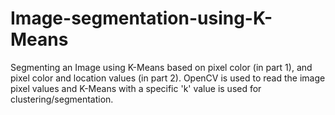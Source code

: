 # Image-segmentation-using-K-Means
Segmenting an Image using K-Means based on pixel color (in part 1), and pixel color and location values (in part 2). OpenCV is used to read the image pixel values and K-Means with a specific 'k' value is used for clustering/segmentation.
